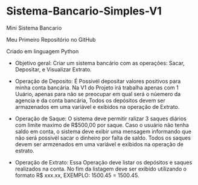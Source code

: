 # Sistema-Bancario-Simples-V1
Mini Sistema Bancario

Meu Primeiro Repositório no GitHub

Criado em linguagem Python

- Objetivo geral:
Criar um sistema bancário com as operações: Sacar, Depositar, e Visualizar Extrato.

- Operação de Deposito:
É Possivél depositar valores positivos para minha conta bancária. Na V1 do Projeto irá trabalha apenas com 1 Uuário, apenas para não se preocupar em qual será o núemero da agencia e da conta bancária, Todos os depósitos devem ser armazenados em uma variável e exibidos na operação de Extrato.

- Operação de Saque:
O sistema deve permitir ralizar 3 saques diários com limite maximo de R$500,00 por saque. Caso o usuário não tenha saldo em conta, o sistema deve exibir uma mensagem informando que não será possivél sacar o dinheiro por falta de saldo. Todos os saques devem ser armzenados em uma variável e exibidos na operação de estrato.

- Operação de Extrato:
Essa Operação deve listar os depósitos e saques realizados na conta. No fim da listagem deve ser exibido utilizando o formato R$ xxx.xx, EXEMPLO: 1500.45 = 1500.45.
